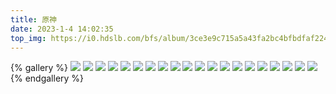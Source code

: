 ```yaml
---
title: 原神
date: 2023-1-4 14:02:35
top_img: https://i0.hdslb.com/bfs/album/3ce3e9c715a5a43fa2bc4bfbdfaf224f619cfa9f.jpg
---
```


{% gallery %}
![](https://i0.hdslb.com/bfs/album/c9d634650a9a8178db63abd2062988606b8a8bf6.jpg)
![](https://i0.hdslb.com/bfs/album/bf5fd49ce7f748849ee7f90c06001111103d7706.jpg)
![](https://i0.hdslb.com/bfs/album/daa9aa70ae29173ef8be58a313f3f56daf0a20aa.jpg)
![](https://i0.hdslb.com/bfs/album/cca3fbc5449ab30d466d3101dea91c69ae9f9740.jpg)
![](https://i0.hdslb.com/bfs/album/b781ec1803004e7095d6a70585198e05efe1bdfe.jpg)
![](https://i0.hdslb.com/bfs/album/60bcea34477402673bc9dccd51046d5622183cd3.jpg)
![](https://i0.hdslb.com/bfs/album/c3a3f2972dc7b8ecafd64ed6597f898beb9d650c.jpg)
![](https://i0.hdslb.com/bfs/album/680f4b53eac352d5bd3a74f13448ad44550e7297.jpg)
![](https://i0.hdslb.com/bfs/album/3ce3e9c715a5a43fa2bc4bfbdfaf224f619cfa9f.jpg)
![](https://i0.hdslb.com/bfs/album/8c5625d89fad9f9cca9928b6ca04ae9eed536f01.jpg)
![](https://i0.hdslb.com/bfs/album/6ba45af471fbcd2b2d30048495ca545faaa035f1.jpg)
![](https://i0.hdslb.com/bfs/album/e8541ec57c30fc87b6c4b2a5f51e201b9ed7a882.jpg)
![](https://i0.hdslb.com/bfs/album/680f4b53eac352d5bd3a74f13448ad44550e7297.jpg)
![](https://i0.hdslb.com/bfs/album/580b102711ab0a38174a6a24c40f68e3be57569a.png)
![](https://i0.hdslb.com/bfs/album/51ab89e789afd76b75a7573967f4f7c6d3e061cd.png)
![](https://i0.hdslb.com/bfs/album/fc794b02cf292a04ef322832cf3d88ca3ebf26cf.jpg)
![](https://i0.hdslb.com/bfs/album/76da651ccb671615d3ecb5e5c703fa5061e316ab.jpg)
![](https://i0.hdslb.com/bfs/album/ba77dddf9fe04b580f74f37b3ba015d7fbcb06b3.jpg)
![](https://i0.hdslb.com/bfs/album/f4e6a0580518160ab8e51cc599c014b6cd3445b3.jpg)
![](https://i0.hdslb.com/bfs/album/13825326174b02d41005c83c9786c888df250986.jpg)
{% endgallery %}
